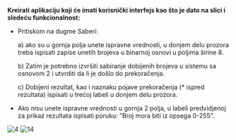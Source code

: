 **Kreirati aplikaciju koji će imati korisnički interfejs kao što je dato na slici i sledeću funkcionalnost:**

-	Pritiskom na dugme Saberi:

    a)	ako su u gornja polja unete ispravne vrednosti, u donjem delu prozora treba ispisati zapise unetih brojeva u binarnoj osnovi u poljima širine 8.

    b)	Zatim je potrebno izvršiti sabiranje dobijenih brojeva u sistemu sa osnovom 2 i utvrditi da li je došlo do prekoračenja.

    c)	Dobijeni rezultat, kao i naznaku pojave prekoračenja (* ispred rezultata) ispisati u trećoj labeli u donjem delu prozora.

-	Ako nisu unete ispravne vrednosti u gornja 2 polja, u labeli predvidjenoj za prikaz rezultata ispisati poruku: ”Broj mora biti iz opsega 0-255”.

![4](https://scontent.fbeg6-1.fna.fbcdn.net/v/t1.15752-9/96785369_2558973910981214_1277038238325800960_n.png?_nc_cat=100&_nc_sid=b96e70&_nc_eui2=AeGoOBUcs3Yuif4EuF9o5i1WBD8wHEooN0AEPzAcSig3QI_lZmDsdWRYrYoTXZOPRS8&_nc_ohc=0K-vndlSbyAAX84fA0C&_nc_ht=scontent.fbeg6-1.fna&oh=ae52aed767b746c4d171a5b9c626c49d&oe=5EDF294D)
![14](https://scontent.fbeg6-1.fna.fbcdn.net/v/t1.15752-9/96585781_613729919499700_6988509529780518912_n.png?_nc_cat=110&_nc_sid=b96e70&_nc_eui2=AeGUcwlsNGhUKzMEeiBrCC-VG9sqkVVHoDIb2yqRVUegMkO2LkQsukLykgPnDBwiG4Y&_nc_ohc=H2qYh7VEndsAX8rFW8v&_nc_ht=scontent.fbeg6-1.fna&oh=f61645b6f3573466c9d3b224a1dbdab0&oe=5EDBC339)
